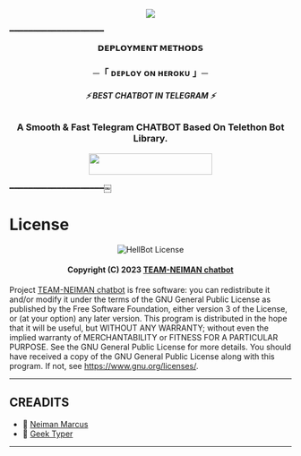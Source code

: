 <p align="center">
  <img src="https://graph.org/file/5ba74c89345225941e957.jpg">
</p>
  ━━━━━━━━━━━━━━━━━━━━

<p align="center">
<b>𝗗𝗘𝗣𝗟𝗢𝗬𝗠𝗘𝗡𝗧 𝗠𝗘𝗧𝗛𝗢𝗗𝗦</b>
</p>

<h3 align="center">
    ─「 ᴅᴇᴩʟᴏʏ ᴏɴ ʜᴇʀᴏᴋᴜ 」─
</h3>
<h6 align="center">
  <b>⚡ BEST CHATBOT IN TELEGRAM  ⚡</b>
</h6>

<h3 align="center">
  <b>A Smooth & Fast Telegram CHATBOT Based On Telethon Bot Library.</b>
</h3>

<p align="center"><a href="https://dashboard.heroku.com/new?template=https://github.com/NEIMAN-AI/TeamNeiman-ChatBot"> <img src="https://img.shields.io/badge/Deploy%20On%20Heroku-green?style=for-the-badge&logo=heroku" width="220" height="38.45"/></a></p>

  ━━━━━━━━━━━━━━━━━━━━￼
# License

<p align="center">
    <img src="https://www.gnu.org/graphics/gplv3-or-later.png" alt="HellBot License">
</p>

<h4 align="center">
    Copyright (C) 2023 <a href="https://github.com/NEIMAN-AI/TeamNeiman-ChatBot">TEAM-NEIMAN chatbot</a>
</h4>

Project [TEAM-NEIMAN chatbot](https://github.com/NEIMAN-AI/TeamNeiman-ChatBot) is free software: you can redistribute it and/or modify
it under the terms of the GNU General Public License as published by
the Free Software Foundation, either version 3 of the License, or
(at your option) any later version.
This program is distributed in the hope that it will be useful,
but WITHOUT ANY WARRANTY; without even the implied warranty of
MERCHANTABILITY or FITNESS FOR A PARTICULAR PURPOSE.  See the
GNU General Public License for more details.
You should have received a copy of the GNU General Public License
along with this program. If not, see <https://www.gnu.org/licenses/>.

------

## CREADITS
- 💖 [Neiman Marcus](https://github.com/NEIMAN-AI)
- 💖 [Geek Typer](https://github.com/Geektyper)

------